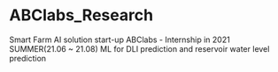 # ABClabs_Research
Smart Farm AI solution start-up ABClabs - Internship in 2021 SUMMER(21.06 ~ 21.08)
ML for DLI prediction and reservoir water level prediction
